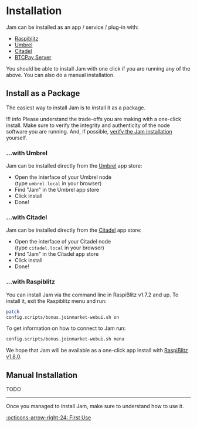 # Installation

Jam can be installed as an app / service / plug-in with:

- [Raspiblitz](https://github.com/rootzoll/raspiblitz)
- [Umbrel](https://umbrel.com/)
- [Citadel](https://github.com/runcitadel)
- [BTCPay Server](https://btcpayserver.org/)

You should be able to install Jam with one click if you are running any of the
above. You can also do a manual installation.

## Install as a Package

The easiest way to install Jam is to install it as a package.

!!! info
    Please understand the trade-offs you are making with a one-click install. Make sure to verify the integrity and authenticity of the node software you are running. And, if possible, [verify the Jam installation][verification] yourself.

[verification]: /software/verification

### ...with Umbrel

Jam can be installed directly from the [Umbrel](https://umbrel.com/) app store:

- Open the interface of your Umbrel node <br/> (type `umbrel.local` in your browser)
- Find "Jam" in the Umbrel app store
- Click install
- Done!

### ...with Citadel

Jam can be installed directly from the [Citadel](https://runcitadel.space/) app store:

- Open the interface of your Citadel node <br/> (type `citadel.local` in your browser)
- Find "Jam" in the Citadel app store
- Click install
- Done!

### ...with Raspiblitz

You can install Jam via the command line in RaspiBlitz v1.7.2 and up. To install
it, exit the Raspiblitz menu and run:

```sh
patch
config.scripts/bonus.joinmarket-webui.sh on
```

To get information on how to connect to Jam run:

```sh
config.scripts/bonus.joinmarket-webui.sh menu
```

We hope that Jam will be available as a one-click app
install with [RaspiBlitz
v1.8.0](https://github.com/rootzoll/raspiblitz/issues/2891).

## Manual Installation

TODO

---

Once you managed to install Jam, make sure to understand how to use it.

[:octicons-arrow-right-24: First Use][cheatsheet]


[cheatsheet]: /interface/00-cheatsheet
